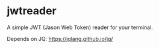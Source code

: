 # jwtreader

A simple JWT (Jason Web Token) reader for your terminal.

Depends on JQ: https://jqlang.github.io/jq/
